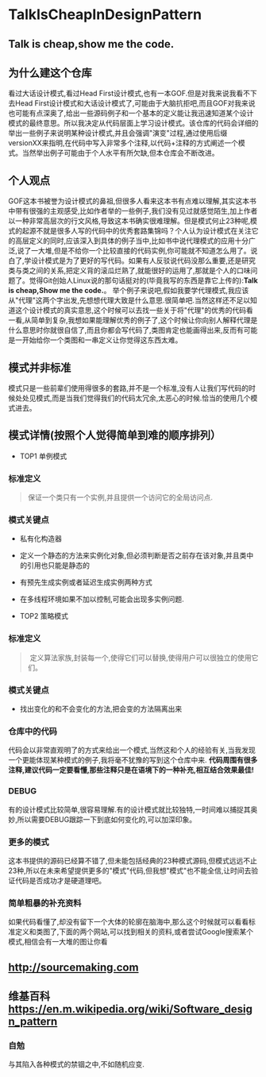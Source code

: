 # TalkIsCheapInDesignPattern
## Talk is cheap,show me the code.

## 为什么建这个仓库
 看过大话设计模式,看过Head First设计模式,也有一本GOF.但是对我来说我看不下去Head First设计模式和大话设计模式了,可能由于大脑抗拒吧,而且GOF对我来说也可能有点深奥了,给出一些源码例子和一个基本的定义能让我迅速知道某个设计模式的最终意思。所以我决定从代码层面上学习设计模式。该仓库的代码会详细的举出一些例子来说明某种设计模式,并且会强调"演变"过程,通过使用后缀versionXX来指明,在代码中写入非常多个注释,以代码+注释的方式阐述一个模式。当然举出例子可能由于个人水平有所欠缺,但本仓库会不断改进。

## 个人观点
GOF这本书被誉为设计模式的鼻祖,但很多人看来这本书有点难以理解,其实这本书中带有很强的主观感受,比如作者举的一些例子,我们没有见过就感觉陌生,加上作者以一种非常高层次的行文风格,导致这本书确实很难理解。但是模式何止23种呢,模式的起源不就是很多人写的代码中的优秀套路集锦吗？个人认为设计模式在关注它的高层定义的同时,应该深入到具体的例子当中,比如书中说代理模式的应用十分广泛,说了一大堆,但是不给你一个比较直接的代码实例,你可能就不知道怎么用了。说白了,学设计模式是为了更好的写代码。如果有人反驳说代码没那么重要,还是研究类与类之间的关系,把定义背的滚瓜烂熟了,就能很好的运用了,那就是个人的口味问题了。觉得Git创始人Linux说的那句话挺对的(毕竟我写的东西是靠它上传的):**Talk is cheap,Show me the code.**。 举个例子来说吧,假如我要学代理模式,我应该从"代理"这两个字出发,先想想代理大致是什么意思.很简单吧.当然这样还不足以知道这个设计模式的真实意思,这个时候可以去找一些关于将"代理"的优秀的代码看一看,从简单到复杂,我想如果能理解优秀的例子了,这个时候让你向别人解释代理是什么意思时你就很自信了,而且你都会写代码了,类图肯定也能画得出来,反而有可能是一开始给你一个类图和一串定义让你觉得这东西太难。

## 模式并非标准
模式只是一些前辈们使用得很多的套路,并不是一个标准,没有人让我们写代码的时候处处见模式,而是当我们觉得我们的代码太冗余,太恶心的时候.恰当的使用几个模式进去。

## 模式详情(按照个人觉得简单到难的顺序排列）
 - TOP1 单例模式
 ### 标准定义
 > 保证一个类只有一个实例,并且提供一个访问它的全局访问点.
 ### 模式关键点
 - 私有化构造器
 - 定义一个静态的方法来实例化对象,但必须判断是否之前存在该对象,并且类中的引用也只能是静态的
 - 有预先生成实例或者延迟生成实例两种方式
 - 在多线程环境如果不加以控制,可能会出现多实例问题.
 
 
 
 - TOP2 策略模式
 
  ### 标准定义
 >  定义算法家族,封装每一个,使得它们可以替换,使得用户可以很独立的使用它们。 
 
 ### 模式关键点
 - 找出变化的和不会变化的方法,把会变的方法隔离出来
 
### 仓库中的代码
代码会以非常直观明了的方式来给出一个模式,当然这和个人的经验有关,当我发现一个更能体现某种模式的例子,我将毫不犹豫的写到这个仓库中来.
**代码周围有很多注释,建议代码一定要看懂,那些注释只是在语境下的一种补充,相互结合效果最佳!**

### DEBUG
有的设计模式比较简单,很容易理解.有的设计模式就比较独特,一时间难以捕捉其奥妙,所以需要DEBUG跟踪一下到底如何变化的,可以加深印象。

### 更多的模式
这本书提供的源码已经算不错了,但未能包括经典的23种模式源码,但模式远远不止23种,所以在未来希望提供更多的"模式"代码,但我想"模式"也不能全信,让时间去验证代码是否成功才是硬道理吧。

### 简单粗暴的补充资料
如果代码看懂了,却没有留下一个大体的轮廓在脑海中,那么这个时候就可以看看标准定义和类图了,下面的两个网站,可以找到相关的资料,或者尝试Google搜索某个模式,相信会有一大堆的图让你看

## http://sourcemaking.com 
## 维基百科  https://en.m.wikipedia.org/wiki/Software_design_pattern

### 自勉
与其陷入各种模式的禁锢之中,不如随机应变.
